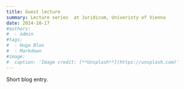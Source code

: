 ```yaml
---
title: Guest lecture
summary: Lecture series  at Juridicum, Univeristy of Vienna
date: 2024-10-17
#authors:
#  - admin
#tags:
#  - Hugo Blox
#  - Markdown
#image:
#  caption: 'Image credit: [**Unsplash**](https://unsplash.com)'
---
```


Short blog entry.
